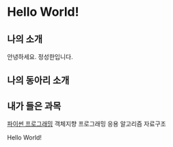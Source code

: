 # Hello World!

## 나의 소개 
안녕하세요. 정성한입니다. 
## 나의 동아리 소개

## 내가 들은 과목 
[파이썬 프로그래밍](http://https://www.python.org/) 
객체지향 프로그래밍 응용 
알고리즘 
자료구조

Hello World! 
